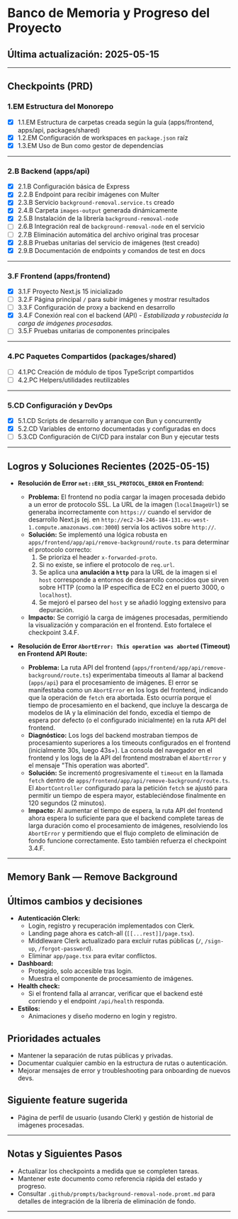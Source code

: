# Banco de Memoria y Progreso del Proyecto

## Última actualización: 2025-05-15

---

## Checkpoints (PRD)

### 1.EM Estructura del Monorepo

- [x] 1.1.EM Estructura de carpetas creada según la guía (apps/frontend, apps/api, packages/shared)
- [x] 1.2.EM Configuración de workspaces en `package.json` raíz
- [x] 1.3.EM Uso de Bun como gestor de dependencias

---

### 2.B Backend (apps/api)

- [x] 2.1.B Configuración básica de Express
- [x] 2.2.B Endpoint para recibir imágenes con Multer
- [x] 2.3.B Servicio `background-removal.service.ts` creado
- [x] 2.4.B Carpeta `images-output` generada dinámicamente
- [x] 2.5.B Instalación de la librería `background-removal-node`
- [ ] 2.6.B Integración real de `background-removal-node` en el servicio
- [ ] 2.7.B Eliminación automática del archivo original tras procesar
- [x] 2.8.B Pruebas unitarias del servicio de imágenes (test creado)
- [x] 2.9.B Documentación de endpoints y comandos de test en docs

---

### 3.F Frontend (apps/frontend)

- [x] 3.1.F Proyecto Next.js 15 inicializado
- [ ] 3.2.F Página principal `/` para subir imágenes y mostrar resultados
- [ ] 3.3.F Configuración de proxy a backend en desarrollo
- [x] 3.4.F Conexión real con el backend (API) - _Estabilizada y robustecida la carga de imágenes procesadas._
- [ ] 3.5.F Pruebas unitarias de componentes principales

---

### 4.PC Paquetes Compartidos (packages/shared)

- [ ] 4.1.PC Creación de módulo de tipos TypeScript compartidos
- [ ] 4.2.PC Helpers/utilidades reutilizables

---

### 5.CD Configuración y DevOps

- [x] 5.1.CD Scripts de desarrollo y arranque con Bun y concurrently
- [x] 5.2.CD Variables de entorno documentadas y configuradas en docs
- [ ] 5.3.CD Configuración de CI/CD para instalar con Bun y ejecutar tests

---

## Logros y Soluciones Recientes (2025-05-15)

- **Resolución de Error `net::ERR_SSL_PROTOCOL_ERROR` en Frontend:**

  - **Problema:** El frontend no podía cargar la imagen procesada debido a un error de protocolo SSL. La URL de la imagen (`localImageUrl`) se generaba incorrectamente con `https://` cuando el servidor de desarrollo Next.js (ej. en `http://ec2-34-246-184-131.eu-west-1.compute.amazonaws.com:3000`) servía los activos sobre `http://`.
  - **Solución:** Se implementó una lógica robusta en `apps/frontend/app/api/remove-background/route.ts` para determinar el protocolo correcto:
    1. Se prioriza el header `x-forwarded-proto`.
    2. Si no existe, se infiere el protocolo de `req.url`.
    3. Se aplica una **anulación a `http`** para la URL de la imagen si el `host` corresponde a entornos de desarrollo conocidos que sirven sobre HTTP (como la IP específica de EC2 en el puerto 3000, o `localhost`).
    4. Se mejoró el parseo del `host` y se añadió logging extensivo para depuración.
  - **Impacto:** Se corrigió la carga de imágenes procesadas, permitiendo la visualización y comparación en el frontend. Esto fortalece el checkpoint 3.4.F.

- **Resolución de Error `AbortError: This operation was aborted` (Timeout) en Frontend API Route:**
  - **Problema:** La ruta API del frontend (`apps/frontend/app/api/remove-background/route.ts`) experimentaba timeouts al llamar al backend (`apps/api`) para el procesamiento de imágenes. El error se manifestaba como un `AbortError` en los logs del frontend, indicando que la operación de `fetch` era abortada. Esto ocurría porque el tiempo de procesamiento en el backend, que incluye la descarga de modelos de IA y la eliminación del fondo, excedía el tiempo de espera por defecto (o el configurado inicialmente) en la ruta API del frontend.
  - **Diagnóstico:** Los logs del backend mostraban tiempos de procesamiento superiores a los timeouts configurados en el frontend (inicialmente 30s, luego 43s+). La consola del navegador en el frontend y los logs de la API del frontend mostraban el `AbortError` y el mensaje "This operation was aborted".
  - **Solución:** Se incrementó progresivamente el `timeout` en la llamada `fetch` dentro de `apps/frontend/app/api/remove-background/route.ts`. El `AbortController` configurado para la petición `fetch` se ajustó para permitir un tiempo de espera mayor, estableciéndose finalmente en 120 segundos (2 minutos).
  - **Impacto:** Al aumentar el tiempo de espera, la ruta API del frontend ahora espera lo suficiente para que el backend complete tareas de larga duración como el procesamiento de imágenes, resolviendo los `AbortError` y permitiendo que el flujo completo de eliminación de fondo funcione correctamente. Esto también refuerza el checkpoint 3.4.F.

---

## Memory Bank — Remove Background

## Últimos cambios y decisiones

- **Autenticación Clerk:**
  - Login, registro y recuperación implementados con Clerk.
  - Landing page ahora es catch-all (`[[...rest]]/page.tsx`).
  - Middleware Clerk actualizado para excluir rutas públicas (`/`, `/sign-up`, `/forgot-password`).
  - Eliminar `app/page.tsx` para evitar conflictos.
- **Dashboard:**
  - Protegido, solo accesible tras login.
  - Muestra el componente de procesamiento de imágenes.
- **Health check:**
  - Si el frontend falla al arrancar, verificar que el backend esté corriendo y el endpoint `/api/health` responda.
- **Estilos:**
  - Animaciones y diseño moderno en login y registro.

## Prioridades actuales

- Mantener la separación de rutas públicas y privadas.
- Documentar cualquier cambio en la estructura de rutas o autenticación.
- Mejorar mensajes de error y troubleshooting para onboarding de nuevos devs.

## Siguiente feature sugerida

- Página de perfil de usuario (usando Clerk) y gestión de historial de imágenes procesadas.

---

## Notas y Siguientes Pasos

- Actualizar los checkpoints a medida que se completen tareas.
- Mantener este documento como referencia rápida del estado y progreso.
- Consultar `.github/prompts/background-removal-node.promt.md` para detalles de integración de la librería de eliminación de fondo.

---

